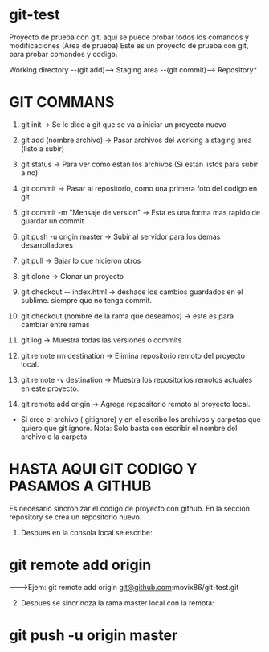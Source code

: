 # git-test
Proyecto de prueba con git, aqui se puede probar todos los comandos y modificaciones (Área de prueba)
Este es un proyecto de prueba con git, para probar comandos y codigo.


Working directory --(git add)--> Staging area --(git commit)--> Repository*

# GIT COMMANS
1. git init   -> Se le dice a git que se va a iniciar un proyecto nuevo
2. git add (nombre archivo) -> Pasar archivos del working a staging area (listo a subir)
3. git status -> Para ver como estan los archivos (Si estan listos para subir a no)
4. git commit ->  Pasar al repositorio, como una primera foto del codigo en git
5. git commit -m "Mensaje de version" -> Esta es una forma mas rapido de guardar un commit
6. git push -u origin master   -> Subir al servidor para los demas desarrolladores
7. git pull   -> Bajar lo que hicieron otros
8. git clone  -> Clonar un proyecto
9. git checkout -- index.html -> deshace los cambios guardados en el sublime. siempre que no tenga commit.

10. git checkout (nombre de la rama que deseamos) -> este es para cambiar entre ramas
11. git log -> Muestra todas las versiones o commits
12. git remote rm destination -> Elimina repositorio remoto del proyecto local.
13. git remote -v destination -> Muestra los repositorios remotos actuales en este proyecto.
12. git remote add origin <ssh direction> -> Agrega repsositorio remoto al proyecto local.

* Si creo el archivo (.gitignore) y en el escribo los archivos y carpetas que quiero que git ignore. Nota: Solo basta con escribir el nombre del archivo o la carpeta
# HASTA AQUI GIT CODIGO Y PASAMOS A GITHUB
Es necesario sincronizar el codigo de proyecto con github. En la seccion repository se crea un repositorio nuevo.
1) Despues en la consola local se escribe:

# git remote add origin <codigo ssh del proyecto>
--->Ejem: git remote add origin git@github.com:movix86/git-test.git

2) Despues se sincrinoza la rama master local con la remota:
# git push -u origin master
